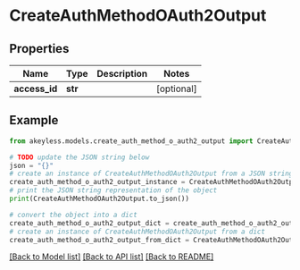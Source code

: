 # CreateAuthMethodOAuth2Output


## Properties

Name | Type | Description | Notes
------------ | ------------- | ------------- | -------------
**access_id** | **str** |  | [optional] 

## Example

```python
from akeyless.models.create_auth_method_o_auth2_output import CreateAuthMethodOAuth2Output

# TODO update the JSON string below
json = "{}"
# create an instance of CreateAuthMethodOAuth2Output from a JSON string
create_auth_method_o_auth2_output_instance = CreateAuthMethodOAuth2Output.from_json(json)
# print the JSON string representation of the object
print(CreateAuthMethodOAuth2Output.to_json())

# convert the object into a dict
create_auth_method_o_auth2_output_dict = create_auth_method_o_auth2_output_instance.to_dict()
# create an instance of CreateAuthMethodOAuth2Output from a dict
create_auth_method_o_auth2_output_from_dict = CreateAuthMethodOAuth2Output.from_dict(create_auth_method_o_auth2_output_dict)
```
[[Back to Model list]](../README.md#documentation-for-models) [[Back to API list]](../README.md#documentation-for-api-endpoints) [[Back to README]](../README.md)


